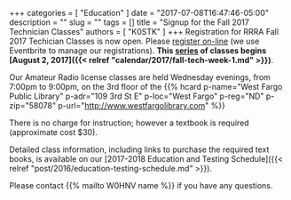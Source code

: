 +++
categories = [ "Education" ]
date = "2017-07-08T16:47:46-05:00"
description = ""
slug = ""
tags = []
title = "Signup for the Fall 2017 Technician Classes"
authors = [ "K0STK" ]
+++
Registration for RRRA Fall 2017 Techician Classes is now open. Please
[register on-line](https://www.eventbrite.com/e/fcc-ham-radio-license-class-tickets-36013428133)
(we use Eventbrite to manage our registrations). **This
[series](/dates/fall-2017-technician)
of classes begins
[August 2, 2017]({{< relref "calendar/2017/fall-tech-week-1.md" >}})**.
<!--more-->

Our Amateur Radio license classes are
held Wednesday evenings, from 7:00pm to 9:00pm, on the 3rd floor of the 
{{% hcard p-name="West Fargo Public Library" p-adr="109 3rd St E" p-loc="West Fargo" p-reg="ND" p-zip="58078" p-url="http://www.westfargolibrary.com" %}}

There is no charge for instruction; however a textbook is required
(approximate cost $30).

Detailed class information, including links to purchase the required
text books, is available on our
[2017-2018 Education and Testing Schedule]({{< relref "post/2016/education-testing-schedule.md" >}}).

Please contact {{% mailto W0HNV name %}} if you have any questions.

